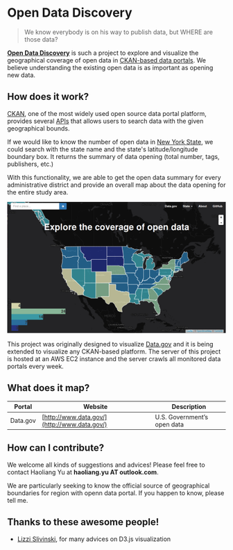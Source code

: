 Open Data Discovery
===================

> We know everybody is on his way to publish data, but WHERE are those data?

**[Open Data Discovery](http://opendatadiscovery.github.io/)** is such a project to explore and visualize the geographical coverage of open data in [CKAN-based data portals](http://ckan.org/instances/#). We believe understanding the existing open data is as important as opening new data.

How does it work?
-----------------

[CKAN](http://ckan.org/), one of the most widely used open source data portal platform, provides several [APIs](http://docs.ckan.org/en/latest/api/index.html) that allows users to search data with the given geographical bounds.

If we would like to know the number of open data in [New York State](http://catalog.data.gov/dataset?q=&sort=score+desc%2C+name+asc&ext_location=New+York&ext_bbox=-79.7632%2C40.506%2C-71.87%2C45.0061&ext_prev_extent=), we could search with the state name and the state's latitude/longitude boundary box. It returns the summary of data opening (total number, tags, publishers, etc.)

With this functionality, we are able to get the open data summary for every administrative district and provide an overall map about the data opening for the entire study area.

![Map of open data](static/images/readme-map.png)

This project was originally designed to visualize [Data.gov](http://www.data.gov/) and it is being extended to visualize any CKAN-based platform. The server of this project is hosted at an AWS EC2 instance and the server crawls all monitored data portals every week.

What does it map?
-----------------

| Portal   | Website                                      | Description                 |
|----------|----------------------------------------------|-----------------------------|
| Data.gov | [http://www.data.gov/](http://www.data.gov/) | U.S. Government’s open data |

How can I contribute?
---------------------

We welcome all kinds of suggestions and advices! Please feel free to contact Haoliang Yu at **haoliang.yu AT outlook.com**.

We are particularly seeking to know the official source of geographical boundaries for region with openn data portal. If you happen to know, please tell me.

Thanks to these awesome people!
-------------------------------

-	[Lizzi Slivinski](https://github.com/eSlivinski), for many advices on D3.js visualization
